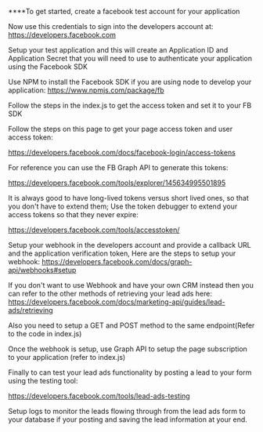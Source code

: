 ****To get started, create a facebook test account for your application

Now use this credentials to sign into the developers account at:    https://developers.facebook.com

Setup your test application and this will create an Application ID and Application Secret that you will need to use to
authenticate your application using the Facebook SDK

Use NPM to install the Facebook SDK if you are using node to develop your application: https://www.npmjs.com/package/fb

Follow the steps in the index.js to get the access token and set it to your FB SDK

Follow the steps on this page to get your page access token and user access token:

https://developers.facebook.com/docs/facebook-login/access-tokens

For reference you can use the FB Graph API to generate this tokens:

https://developers.facebook.com/tools/explorer/145634995501895

It is always good to have long-lived tokens versus short lived ones, so that you don't have to extend them;
Use the token debugger to extend your access tokens so that they never expire:

https://developers.facebook.com/tools/accesstoken/

Setup your webhook in the developers account and provide a callback URL and the application verification token,
Here are the steps to setup your webhook: https://developers.facebook.com/docs/graph-api/webhooks#setup

If you don't want to use Webhook and have your own CRM instead then you can refer to the other methods of retrieving
your lead ads here: https://developers.facebook.com/docs/marketing-api/guides/lead-ads/retrieving

Also you need to setup a GET and POST method to the same endpoint(Refer to the code in index.js)

Once the webhook is setup, use Graph API to setup the page subscription to your application (refer to index.js)

Finally to can test your lead ads functionality by posting a lead to your form using the testing tool:

https://developers.facebook.com/tools/lead-ads-testing

Setup logs to monitor the leads flowing through from the lead ads form to your database if your posting and saving
the lead information at your end.

